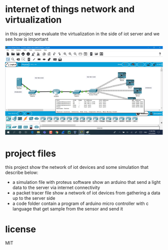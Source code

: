 # internet of things network and virtualization

in this project we evaluate the virtualization in the side of iot server and we see how is important

![iot net](https://github.com/ioteleman/IOT/blob/master/net.jpg)

# project files

this project show the network of iot devices and some simulation that describe below:

- a simulation file with proteus software show an arduino that send a light data to the server via internet connectivity
- a packet tracer file show a network of iot devices from gathering a data up to the server side
- a code folder contain a program of arduino micro controller with c language that get sample from the sensor and send it

# license

MIT
